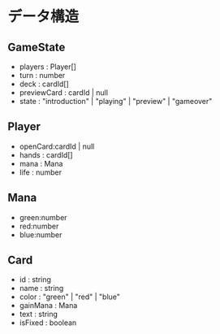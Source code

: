 # データ構造

## GameState
* players : Player[]
* turn : number
* deck : cardId[]
* previewCard : cardId | null
* state : "introduction" | "playing" | "preview" | "gameover"

## Player
* openCard:cardId | null
* hands : cardId[]
* mana : Mana
* life : number

## Mana
* green:number
* red:number
* blue:number

## Card
* id : string
* name : string
* color : "green" | "red" | "blue"
* gainMana : Mana
* text : string
* isFixed : boolean